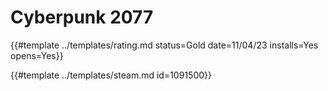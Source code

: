 # Cyberpunk 2077

{{#template ../templates/rating.md status=Gold date=11/04/23 installs=Yes opens=Yes}}

{{#template ../templates/steam.md id=1091500}}